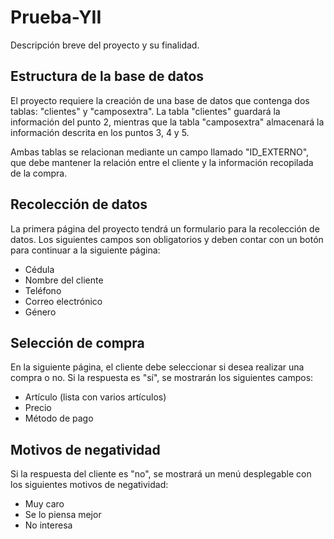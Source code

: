 # Prueba-YII

Descripción breve del proyecto y su finalidad.

## Estructura de la base de datos

El proyecto requiere la creación de una base de datos que contenga dos tablas: "clientes" y "camposextra". La tabla "clientes" guardará la información del punto 2, mientras que la tabla "camposextra" almacenará la información descrita en los puntos 3, 4 y 5. 

Ambas tablas se relacionan mediante un campo llamado "ID_EXTERNO", que debe mantener la relación entre el cliente y la información recopilada de la compra.

## Recolección de datos

La primera página del proyecto tendrá un formulario para la recolección de datos. Los siguientes campos son obligatorios y deben contar con un botón para continuar a la siguiente página:

- Cédula
- Nombre del cliente
- Teléfono
- Correo electrónico
- Género

## Selección de compra

En la siguiente página, el cliente debe seleccionar si desea realizar una compra o no. Si la respuesta es "sí", se mostrarán los siguientes campos:

- Artículo (lista con varios artículos)
- Precio
- Método de pago

## Motivos de negatividad

Si la respuesta del cliente es "no", se mostrará un menú desplegable con los siguientes motivos de negatividad:

- Muy caro
- Se lo piensa mejor
- No interesa
